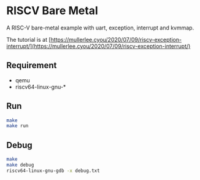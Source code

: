 # RISCV Bare Metal
A RISC-V bare-metal example with uart, exception, interrupt and kvmmap.

The tutorial is at [https://mullerlee.cyou/2020/07/09/riscv-exception-interrupt/](https://mullerlee.cyou/2020/07/09/riscv-exception-interrupt/)

## Requirement
- qemu
- riscv64-linux-gnu-*

## Run
```bash
make
make run
```

## Debug
```bash
make
make debug
riscv64-linux-gnu-gdb -x debug.txt
```
